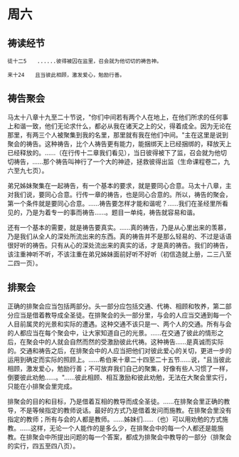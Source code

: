 # 周六

## 祷读经节
```
徒十二5　　......彼得被囚在监里，召会就为他切切的祷告神。

来十24　　且当彼此相顾，激发爱心，勉励行善。
```

## 祷告聚会

马太十八章十九至二十节说，"你们中间若有两个人在地上，在他们所求的任何事上和谐一致，他们无论求什么，都必从我在诸天之上的父，得着成全。因为无论在那里，有两三个人被聚集到我的名里，那里就有我在他们中间。"主在这里是说到聚会的祷告。这种祷告，比个人祷告更有能力，能捆绑天上已经捆绑的，释放天上已经释放的。......（在行传十二章我们看见），当日彼得被下了监，召会就为他切切祷告，......那个祷告叫神行了一个大的神迹，拯救彼得出监（生命课程卷二，九六至九七页）。

弟兄姊妹聚集在一起祷告，有一个基本的要求，就是要同心合意。马太十八章，主对我们说，要同心合意。行传一章的祷告，也是同心合意的。所以，祷告的聚会，第一个条件就是要同心合意。......祷告要怎样才能和谐呢？......我们在圣经里所看见的，乃是为着专一的事而祷告......。题目一单纯，祷告就容易和谐。

还有一个基本的需要，就是祷告要真实。......真的祷告，乃是从心里出来的羡慕，乃是我们从全人的深处所流出来的东西。真的祷告并不是那么轻易的、不过是话语很好听的祷告。只有从心的深处流出来的真实的话，才是真的祷告。我们的祷告，该注重神听不听，不该注重在弟兄姊妹面前好听不好听（初信造就上册，二三八至二四一页）。

## 排聚会

正确的排聚会应当包括两部分。头一部分应包括交通、代祷、相顾和牧养，第二部分应当是借着教导成全圣徒。在排聚会的头一部分里，与会的人应当交通到每一个人目前属灵的光景和实际的遭遇。这种交通不该只是一、两个人的交通。所有与会的人都应当在每个聚会中，让大家知道自己的光景。......在交通了彼此的情形之后，在聚会中的人就会自然而然的受激励彼此代祷。这种祷告......是真诚而实际的。交通和祷告之后，在排聚会中的人应当把他们对彼此爱心的关切，更进一步的运用到确定而实际的照顾上。......希伯来十章二十四至二十五节......说，"且当彼此相顾，激发爱心，勉励行善；不可放弃我们自己的聚集，好像有些人习惯了一样，倒要彼此劝勉......。"......彼此相顾、相互激励和彼此劝勉，无法在大聚会里实行，只能在小排聚会里完成。

排聚会的目的和目标，乃是借着互相的教导而成全圣徒。......在排聚会里正确的教导，不是等候指定的教师说话。最好的方式乃是借着发问而施教。在排聚会里没有指定的教师；所有与会的人都是教师。......姊妹们......（也）可以用劝勉的方式施教。......这样，无论一个人能作的是多么少，在排聚会中的每一个人都还是能施教。在排聚会中所提出问题的每一个答案，都成为排聚会中教导的一部分（排聚会的实行，四五至四八页）。
